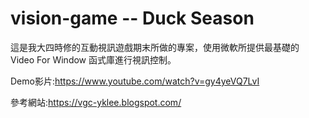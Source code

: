 # vision-game -- Duck Season

這是我大四時修的互動視訊遊戲期末所做的專案，使用微軟所提供最基礎的 Video For Window 函式庫進行視訊控制。

Demo影片:https://www.youtube.com/watch?v=gy4yeVQ7LvI

參考網站:https://vgc-yklee.blogspot.com/

